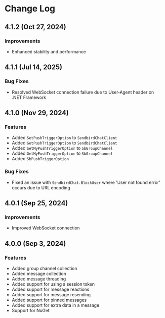 # Change Log

## 4.1.2 (Oct 27, 2024)
### Improvements
- Enhanced stability and performance

## 4.1.1 (Jul 14, 2025)
### Bug Fixes
- Resolved WebSocket connection failure due to User-Agent header on .NET Framework

## 4.1.0 (Nov 29, 2024)
### Features
- Added `SetPushTriggerOption` to `SendbirdChatClient`
- Added `GetPushTriggerOption` to `SendbirdChatClient`
- Added `SetMyPushTriggerOption` to `SbGroupChannel`
- Added `GetMyPushTriggerOption` to `SbGroupChannel`
- Added `SbPushTriggerOption`
### Bug Fixes
- Fixed an issue with `SendbirdChat.BlockUser` where 'User not found error' occurs due to URL encoding

## 4.0.1 (Sep 25, 2024)
### Improvements
 - Improved WebSocket connection

## 4.0.0 (Sep 3, 2024)
### Features
- Added group channel collection
- Added message collection
- Added message threading
- Added support for using a session token
- Added support for message reactions
- Added support for message resending
- Added support for pinned messages
- Added support for extra data in a message
- Support for NuGet
